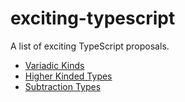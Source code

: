 # exciting-typescript
A list of exciting TypeScript proposals.

* [Variadic Kinds](https://github.com/Microsoft/TypeScript/issues/5453)
* [Higher Kinded Types](https://github.com/Microsoft/TypeScript/issues/1213)
* [Subtraction Types](https://github.com/Microsoft/TypeScript/issues/4183)
